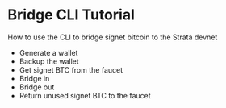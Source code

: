 # Bridge CLI Tutorial

How to use the CLI to bridge signet bitcoin to the Strata devnet

- Generate a wallet
- Backup the wallet
- Get signet BTC from the faucet
- Bridge in
- Bridge out
- Return unused signet BTC to the faucet
